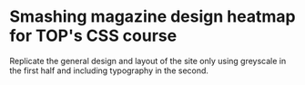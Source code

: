 # Smashing magazine design heatmap for TOP's CSS course

Replicate the general design and layout of the site only using greyscale in the first half
and including typography in the second.